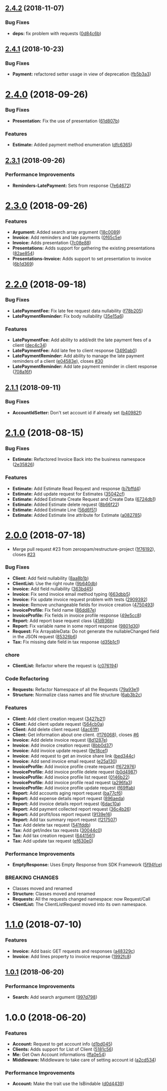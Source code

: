 ## [2.4.2](https://github.com/zerospam/freshbooks-sdk/compare/v2.4.1...v2.4.2) (2018-11-07)


### Bug Fixes

* **deps:** fix problem with requests ([0d84c6b](https://github.com/zerospam/freshbooks-sdk/commit/0d84c6b))

## [2.4.1](https://github.com/zerospam/freshbooks-sdk/compare/v2.4.0...v2.4.1) (2018-10-23)


### Bug Fixes

* **Payment:** refactored setter usage in view of deprecation ([fb5b3a3](https://github.com/zerospam/freshbooks-sdk/commit/fb5b3a3))

# [2.4.0](https://github.com/zerospam/freshbooks-sdk/compare/v2.3.1...v2.4.0) (2018-09-26)


### Bug Fixes

* **Presentation:** Fix the use of presentation ([61d807b](https://github.com/zerospam/freshbooks-sdk/commit/61d807b))


### Features

* **Estimate:** Added payment method enumeration ([dfc6365](https://github.com/zerospam/freshbooks-sdk/commit/dfc6365))

## [2.3.1](https://github.com/zerospam/freshbooks-sdk/compare/v2.3.0...v2.3.1) (2018-09-26)


### Performance Improvements

* **Reminders-LatePayment:** Sets from response ([7e64672](https://github.com/zerospam/freshbooks-sdk/commit/7e64672))

# [2.3.0](https://github.com/zerospam/freshbooks-sdk/compare/v2.2.0...v2.3.0) (2018-09-26)


### Features

* **Argument:** Added search array argument ([18c0089](https://github.com/zerospam/freshbooks-sdk/commit/18c0089))
* **Invoice:** Add reminders and late payments ([0f65c5e](https://github.com/zerospam/freshbooks-sdk/commit/0f65c5e))
* **Invoice:** Adds presentation ([7c08e88](https://github.com/zerospam/freshbooks-sdk/commit/7c08e88))
* **Presentations:** Adds support for gathering the existing presentations ([82ae854](https://github.com/zerospam/freshbooks-sdk/commit/82ae854))
* **Presentations-Invoice:** Adds support to set presentation to invoice ([6b1d369](https://github.com/zerospam/freshbooks-sdk/commit/6b1d369))

# [2.2.0](https://github.com/zerospam/freshbooks-sdk/compare/v2.1.1...v2.2.0) (2018-09-18)


### Bug Fixes

* **LatePaymentFee:** Fix late fee request data nullability ([f78b205](https://github.com/zerospam/freshbooks-sdk/commit/f78b205))
* **LatePaymentReminder:** Fix body nullability ([35e15a6](https://github.com/zerospam/freshbooks-sdk/commit/35e15a6))


### Features

* **LatePaymentFee:** Add ability to add/edit the late payment fees of a client ([dec4c34](https://github.com/zerospam/freshbooks-sdk/commit/dec4c34))
* **LatePaymentFee:** Add late fee to client response ([3490ab0](https://github.com/zerospam/freshbooks-sdk/commit/3490ab0))
* **LatePaymentReminder:** Add ability to manage the late payment reminders of a client ([e04583e](https://github.com/zerospam/freshbooks-sdk/commit/e04583e)), closes [#30](https://github.com/zerospam/freshbooks-sdk/issues/30)
* **LatePaymentReminder:** Add late payment reminder in client response ([708a16f](https://github.com/zerospam/freshbooks-sdk/commit/708a16f))

## [2.1.1](https://github.com/zerospam/freshbooks-sdk/compare/v2.1.0...v2.1.1) (2018-09-11)


### Bug Fixes

* **AccountIdSetter:** Don't set account id if already set ([b40982f](https://github.com/zerospam/freshbooks-sdk/commit/b40982f))

# [2.1.0](https://github.com/zerospam/freshbooks-sdk/compare/v2.0.0...v2.1.0) (2018-08-15)


### Bug Fixes

* **Estimate:** Refactored Invoice Back into the business namespace ([2e35826](https://github.com/zerospam/freshbooks-sdk/commit/2e35826))


### Features

* **Estimate:** Add Estimate Read Request and response ([b7bffd4](https://github.com/zerospam/freshbooks-sdk/commit/b7bffd4))
* **Estimate:** Add update request for Estimates ([35042cf](https://github.com/zerospam/freshbooks-sdk/commit/35042cf))
* **Estimate:** Added Estimate Create Request and Create Data ([6724db1](https://github.com/zerospam/freshbooks-sdk/commit/6724db1))
* **Estimate:** Added Estimate delete request ([8b66f22](https://github.com/zerospam/freshbooks-sdk/commit/8b66f22))
* **Estimate:** Added Estimate Line ([56d6f51](https://github.com/zerospam/freshbooks-sdk/commit/56d6f51))
* **Estimate:** Added Estimate line attribute for Estimate ([a082785](https://github.com/zerospam/freshbooks-sdk/commit/a082785))

# [2.0.0](https://github.com/zerospam/freshbooks-sdk/compare/v1.1.0...v2.0.0) (2018-07-18)


* Merge pull request #23 from zerospam/restructure-project ([1f76192](https://github.com/zerospam/freshbooks-sdk/commit/1f76192)), closes [#23](https://github.com/zerospam/freshbooks-sdk/issues/23)


### Bug Fixes

* **Client:** Add field nullability ([8aa8b1b](https://github.com/zerospam/freshbooks-sdk/commit/8aa8b1b))
* **ClientList:** Use the right route ([9b640db](https://github.com/zerospam/freshbooks-sdk/commit/9b640db))
* **Invoice:** Add field nullability ([363bd45](https://github.com/zerospam/freshbooks-sdk/commit/363bd45))
* **Invoice:** Fix send invoice email method typing ([663dbb5](https://github.com/zerospam/freshbooks-sdk/commit/663dbb5))
* **Invoice:** Fix update invoice request problem with tests ([2909392](https://github.com/zerospam/freshbooks-sdk/commit/2909392))
* **Invoice:** Remove unchangeable fields for invoice creation ([4750493](https://github.com/zerospam/freshbooks-sdk/commit/4750493))
* **InvoiceProfile:** Fix field name ([86dd87e](https://github.com/zerospam/freshbooks-sdk/commit/86dd87e))
* **InvoiceProfile:** Fix fields in invoice profile response ([49e5cc8](https://github.com/zerospam/freshbooks-sdk/commit/49e5cc8))
* **Report:** Add report base request class ([41d936b](https://github.com/zerospam/freshbooks-sdk/commit/41d936b))
* **Report:** Fix variable name in some report response ([9801d30](https://github.com/zerospam/freshbooks-sdk/commit/9801d30))
* **Request:** Fix ArrayableData: Do not generate the nullableChanged field in the JSON request ([85326b6](https://github.com/zerospam/freshbooks-sdk/commit/85326b6))
* **Tax:** Fix missing date field in tax response ([d35b1c1](https://github.com/zerospam/freshbooks-sdk/commit/d35b1c1))


### chore

* **ClientList:** Refactor where the request is ([c076194](https://github.com/zerospam/freshbooks-sdk/commit/c076194))


### Code Refactoring

* **Requests:** Refactor Namespace of all the Requests ([79a93e1](https://github.com/zerospam/freshbooks-sdk/commit/79a93e1))
* **Structure:** Normalize class names and file structure ([6ab3b2c](https://github.com/zerospam/freshbooks-sdk/commit/6ab3b2c))


### Features

* **Client:** Add client creation request ([3427b21](https://github.com/zerospam/freshbooks-sdk/commit/3427b21))
* **Client:** Add client update request ([564cb0a](https://github.com/zerospam/freshbooks-sdk/commit/564cb0a))
* **Client:** Add delete client request ([4ac61ff](https://github.com/zerospam/freshbooks-sdk/commit/4ac61ff))
* **Client:** Get information about one client. ([f176068](https://github.com/zerospam/freshbooks-sdk/commit/f176068)), closes [#6](https://github.com/zerospam/freshbooks-sdk/issues/6)
* **Invoice:** Add delete invoice request ([8d1287e](https://github.com/zerospam/freshbooks-sdk/commit/8d1287e))
* **Invoice:** Add invoice creation request ([8bb0d37](https://github.com/zerospam/freshbooks-sdk/commit/8bb0d37))
* **Invoice:** Add invoice update request ([9e18ce1](https://github.com/zerospam/freshbooks-sdk/commit/9e18ce1))
* **Invoice:** Add request to get an invoice share link ([bed344c](https://github.com/zerospam/freshbooks-sdk/commit/bed344c))
* **Invoice:** Add send invoice email request ([e25a130](https://github.com/zerospam/freshbooks-sdk/commit/e25a130))
* **InvoiceProfile:** Add invoice profile create request ([f672976](https://github.com/zerospam/freshbooks-sdk/commit/f672976))
* **InvoiceProfile:** Add invoice profile delete request ([b0d4987](https://github.com/zerospam/freshbooks-sdk/commit/b0d4987))
* **InvoiceProfile:** Add invoice profile list request ([0146b22](https://github.com/zerospam/freshbooks-sdk/commit/0146b22))
* **InvoiceProfile:** Add invoice profile read request ([a296fa3](https://github.com/zerospam/freshbooks-sdk/commit/a296fa3))
* **InvoiceProfile:** Add invoice profile update request ([f69ffab](https://github.com/zerospam/freshbooks-sdk/commit/f69ffab))
* **Report:** Add accounts aging report request ([ba77cf6](https://github.com/zerospam/freshbooks-sdk/commit/ba77cf6))
* **Report:** Add expense details report request ([896aeda](https://github.com/zerospam/freshbooks-sdk/commit/896aeda))
* **Report:** Add invoice details report request ([6dac10a](https://github.com/zerospam/freshbooks-sdk/commit/6dac10a))
* **Report:** Add payment collected report request ([36c4b26](https://github.com/zerospam/freshbooks-sdk/commit/36c4b26))
* **Report:** Add profit/loss report request ([9139e16](https://github.com/zerospam/freshbooks-sdk/commit/9139e16))
* **Report:** Add tax summary report request ([f217507](https://github.com/zerospam/freshbooks-sdk/commit/f217507))
* **Tax:** Add delete tax request ([541fddb](https://github.com/zerospam/freshbooks-sdk/commit/541fddb))
* **Tax:** Add get/index tax requests ([30044c0](https://github.com/zerospam/freshbooks-sdk/commit/30044c0))
* **Tax:** Add tax creation request ([6441561](https://github.com/zerospam/freshbooks-sdk/commit/6441561))
* **Tax:** Add update tax request ([ef630e0](https://github.com/zerospam/freshbooks-sdk/commit/ef630e0))


### Performance Improvements

* **EmptyResponse:** Uses Empty Response from SDK Framework ([5f94fce](https://github.com/zerospam/freshbooks-sdk/commit/5f94fce))


### BREAKING CHANGES

* Classes moved and renamed
* **Structure:** Classes moved and renamed
* **Requests:** All the requests changed namespace: now Request/Call
* **ClientList:** The ClientListRequest moved into its own namespace.

# [1.1.0](https://github.com/zerospam/freshbooks-sdk/compare/v1.0.1...v1.1.0) (2018-07-10)


### Features

* **Invoice:** Add basic GET requests and responses ([a48329c](https://github.com/zerospam/freshbooks-sdk/commit/a48329c))
* **Invoice:** Add lines property to invoice response ([1992fc8](https://github.com/zerospam/freshbooks-sdk/commit/1992fc8))

## [1.0.1](https://github.com/zerospam/freshbooks-sdk/compare/v1.0.0...v1.0.1) (2018-06-20)


### Performance Improvements

* **Search:** Add search argument ([997d798](https://github.com/zerospam/freshbooks-sdk/commit/997d798))

# 1.0.0 (2018-06-20)


### Features

* **Account:** Request to get account info ([d1bd045](https://github.com/zerospam/freshbooks-sdk/commit/d1bd045))
* **Clients:** Adds support for List of Client ([5181c56](https://github.com/zerospam/freshbooks-sdk/commit/5181c56))
* **Me:** Get Own Account informations ([ffa0e54](https://github.com/zerospam/freshbooks-sdk/commit/ffa0e54))
* **Middleware:** Middleware to take care of setting account id ([a2cd534](https://github.com/zerospam/freshbooks-sdk/commit/a2cd534))


### Performance Improvements

* **Account:** Make the trait use the IsBindable ([d0d4439](https://github.com/zerospam/freshbooks-sdk/commit/d0d4439))
